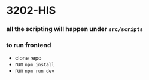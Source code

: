 # 3202-HIS

### all the scripting will happen under ```src/scripts```

### to run frontend

* clone repo
* run ```npm install```
* run ```npm run dev```


